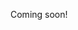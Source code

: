 Coming soon!

<!--

clubhouse

open opportunities/ideas in the space

another possible article: "not everybody is equally argument"

-->
